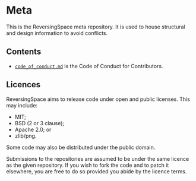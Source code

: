 # Meta

This is the ReversingSpace meta repository.  It is used to house structural and design information to avoid conflicts.

## Contents

* [`code_of_conduct.md`](./code_of_conduct.md) is the Code of Conduct for Contributors.

## Licences

ReversingSpace aims to release code under open and public licenses.  This may include:

* MIT;
* BSD (2 or 3 clause);
* Apache 2.0; or
* zlib/png.

Some code may also be distributed under the public domain.

Submissions to the repositories are assumed to be under the same licence as the given repository.  If you wish to fork the code and to patch it elsewhere, you are free to do so provided you abide by the licence terms.